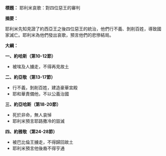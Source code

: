 **標題：** 耶利米哀歌：對四位惡王的審判

**摘要：**

耶利米先知見證了約西亞王之後四位惡王的統治，他們行不義、剝削百姓，導致國家滅亡。耶利米為他們發出哀歌，預言他們的悲慘結局。

**大綱：**

**一、約哈斯（第10-12節）**
* 被埃及人擄走，不得再見故土

**二、約亞敬（第13-17節）**
* 行不義，剝削百姓，建造豪華宮殿
* 耶和華責備他，不以公義治國

**三、約亞哈斯（第18-20節）**
* 死於非命，無人哀悼
* 耶利米預言耶路撒冷的毀滅

**四、約雅敬（第24-28節）**
* 被巴比倫王擄走，不得歸回故土
* 耶利米預言他後裔不得亨通